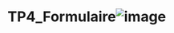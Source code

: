 # TP4_Formulaire![image](https://user-images.githubusercontent.com/116494217/204027012-566ec110-8425-4fbc-a6f5-66ef448c2242.png)
